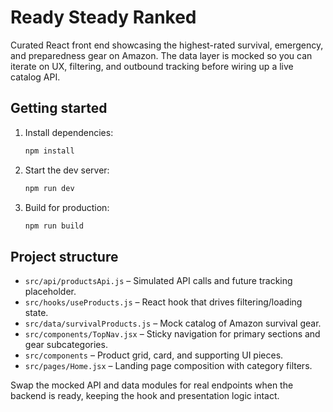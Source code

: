 # Ready Steady Ranked

Curated React front end showcasing the highest-rated survival, emergency, and preparedness gear on Amazon. The data layer is mocked so you can iterate on UX, filtering, and outbound tracking before wiring up a live catalog API.

## Getting started

1. Install dependencies:
   ```bash
   npm install
   ```
2. Start the dev server:
   ```bash
   npm run dev
   ```
3. Build for production:
   ```bash
   npm run build
   ```

## Project structure

- `src/api/productsApi.js` – Simulated API calls and future tracking placeholder.
- `src/hooks/useProducts.js` – React hook that drives filtering/loading state.
- `src/data/survivalProducts.js` – Mock catalog of Amazon survival gear.
- `src/components/TopNav.jsx` – Sticky navigation for primary sections and gear subcategories.
- `src/components` – Product grid, card, and supporting UI pieces.
- `src/pages/Home.jsx` – Landing page composition with category filters.

Swap the mocked API and data modules for real endpoints when the backend is ready, keeping the hook and presentation logic intact.
